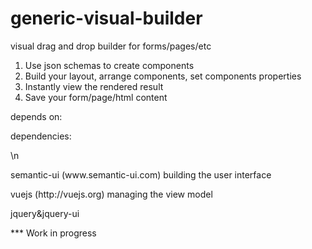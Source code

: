 # generic-visual-builder
visual drag and drop builder for forms/pages/etc

1. Use json schemas to create components
2. Build your layout, arrange components, set components properties
3. Instantly view the rendered result
4. Save your form/page/html content

depends on:
<p>dependencies:</p>\n<p>semantic-ui (www.semantic-ui.com) building the user interface</p>
<p>vuejs (http://vuejs.org) managing the view model</p>
<p>jquery&amp;jquery-ui&nbsp;</p>

*** Work in progress

